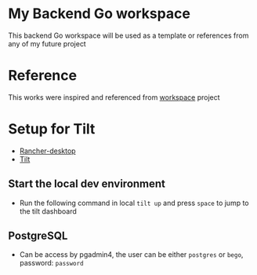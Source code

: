 # My Backend Go workspace
This backend Go workspace will be used as a template or references from any of my future project

# Reference
This works were inspired and referenced from 
[workspace](https://github.com/anthonycorbacho/workspace) project

# Setup for Tilt
- [Rancher-desktop](https://docs.rancherdesktop.io/getting-started/installation/)
- [Tilt](https://tilt.dev/)

## Start the local dev environment 
- Run the following command in local `tilt up` and press `space` to jump to the tilt dashboard


## PostgreSQL 
- Can be access by pgadmin4, the user can be either `postgres` or `bego`, password: `password`

